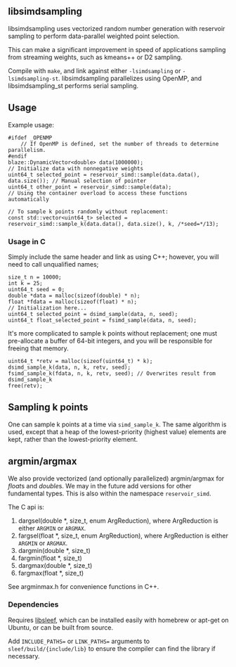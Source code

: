 ## libsimdsampling

libsimdsampling uses vectorized random number generation with reservoir sampling to perform data-parallel weighted point selection.

This can make a significant improvement in speed of applications sampling from streaming weights, such as kmeans++ or D2 sampling.

Compile with `make`, and link against either `-lsimdsampling` or `-lsimdsampling-st`. libsimdsampling parallelizes using OpenMP, and libsimdsampling\_st performs serial sampling.

## Usage

Example usage:
```
#ifdef _OPENMP
    // If OpenMP is defined, set the number of threads to determine parallelism.
#endif
blaze::DynamicVector<double> data(1000000);
// Initialize data with nonnegative weights
uint64_t selected_point = reservoir_simd::sample(data.data(), data.size()); // Manual selection of pointer
uint64_t other_point = reservoir_simd::sample(data);                        // Using the container overload to access these functions automatically

// To sample k points randomly without replacement:
const std::vector<uint64_t> selected = reservoir_simd::sample_k(data.data(), data.size(), k, /*seed=*/13);
```

### Usage in C

Simply include the same header and link as using C++; however, you will need to call unqualified names;

```
size_t n = 10000;
int k = 25;
uint64_t seed = 0;
double *data = malloc(sizeof(double) * n);
float *fdata = malloc(sizeof(float) * n);
// Initialization here...
uint64_t selected_point = dsimd_sample(data, n, seed);
uint64_t float_selected_point = fsimd_sample(data, n, seed);
```

It's more complicated to sample k points without replacement; one must pre-allocate a buffer of 64-bit integers,
and you will be responsible for freeing that memory.

```
uint64_t *retv = malloc(sizeof(uint64_t) * k);
dsimd_sample_k(data, n, k, retv, seed);
fsimd_sample_k(fdata, n, k, retv, seed); // Overwrites result from dsimd_sample_k
free(retv);
```

## Sampling k points

One can sample k points at a time via `simd_sample_k`.
The same algorithm is used, except that a heap of the lowest-priority (highest value) elements are kept, rather than
the lowest-priority element.

## argmin/argmax

We also provide vectorized (and optionally parallelized) argmin/argmax for *float*s and *double*s. We may in the future add 
versions for other fundamental types. This is also within the namespace `reservoir_simd`.

The C api is:
1. dargsel(double \*, size\_t, enum ArgReduction), where ArgReduction is either `ARGMIN` or `ARGMAX`.
2. fargsel(float \*, size\_t, enum ArgReduction), where ArgReduction is either `ARGMIN` or `ARGMAX`.
3. dargmin(double \*, size\_t)
4. fargmin(float \*, size\_t)
5. dargmax(double \*, size\_t)
6. fargmax(float \*, size\_t)

See argminmax.h for convenience functions in C++.

### Dependencies

Requires [libsleef](https://github.com/shibatch/sleef), which can be installed easily with homebrew or apt-get on Ubuntu, or can be built from source.

Add `INCLUDE_PATHS=` or `LINK_PATHS=` arguments to `sleef/build/{include/lib}` to ensure the compiler can find the library if necessary.
